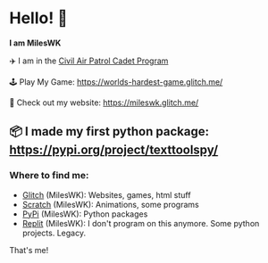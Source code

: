 # Hello! :wave:

**I am MilesWK**

✈️ I am in the [Civil Air Patrol Cadet Program](https://www.gocivilairpatrol.com/)

🕹️ Play My Game: https://worlds-hardest-game.glitch.me/

🔗 Check out my website: https://mileswk.glitch.me/

📦 I made my first python package: https://pypi.org/project/texttoolspy/
---
### Where to find me:

- [Glitch](https://glitch.com/@MilesWK) (MilesWK): Websites, games, html stuff
- [Scratch](scratch.mit.edu/users/MilesWK/) (MilesWK): Animations, some programs
- [PyPi](https://pypi.org/user/MilesWK/) (MilesWK): Python packages
- [Replit](https://replit.com/@MilesWK) (MilesWK): I don't program on this anymore. Some python projects. Legacy.

That's me!
